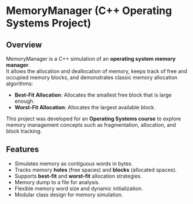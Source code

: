 # MemoryManager (C++ Operating Systems Project)

## Overview
MemoryManager is a C++ simulation of an **operating system memory manager**.  
It allows the allocation and deallocation of memory, keeps track of free and occupied memory blocks, and demonstrates classic memory allocation algorithms:

- **Best-Fit Allocation**: Allocates the smallest free block that is large enough.
- **Worst-Fit Allocation**: Allocates the largest available block.

This project was developed for an **Operating Systems course** to explore memory management concepts such as fragmentation, allocation, and block tracking.

## Features
- Simulates memory as contiguous words in bytes.
- Tracks memory **holes** (free spaces) and **blocks** (allocated spaces).
- Supports **best-fit** and **worst-fit** allocation strategies.
- Memory dump to a file for analysis.
- Flexible memory word size and dynamic initialization.
- Modular class design for memory simulation.

